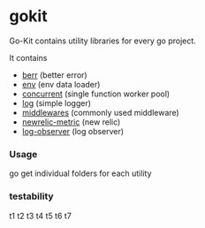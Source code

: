 # gokit

Go-Kit contains utility libraries for every go project. 

It contains 

- [berr](https://github.com/anuragsarkar97/gokit/tree/master/berr) (better error) 
- [env](https://github.com/anuragsarkar97/gokit/tree/master/env) (env data loader)
- [concurrent](https://github.com/anuragsarkar97/gokit/tree/master/concurrent) (single function worker pool)
- [log](https://github.com/anuragsarkar97/gokit/tree/master/log) (simple logger)
- [middlewares](https://github.com/anuragsarkar97/gokit/tree/master/middlewares) (commonly used middleware)
- [newrelic-metric](https://github.com/anuragsarkar97/gokit/tree/master/metric) (new relic)
- [log-observer](https://github.com/anuragsarkar97/gokit/tree/master/observer) (log observer)


### Usage 

go get individual folders for each utility 


### testability 

t1
t2
t3
t4
t5
t6
t7
